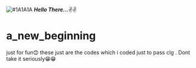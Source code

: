 ![#1A1A1A](https://img.shields.io/badge/Kevin-000000?style=for-the-badge&logo=Audi&logoColor=white)
***Hello There...***✌✌
# a_new_beginning
just for fun😊
these just are the codes which i coded just to pass clg . Dont take it seriously😁😁
